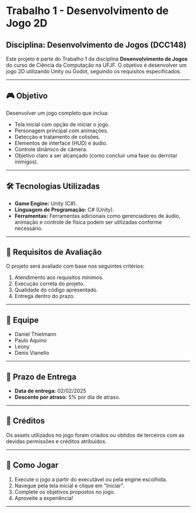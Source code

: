 # Trabalho 1 - Desenvolvimento de Jogo 2D

## Disciplina: Desenvolvimento de Jogos (DCC148)

Este projeto é parte do Trabalho 1 da disciplina **Desenvolvimento de Jogos** do curso de Ciência da Computação na UFJF. O objetivo é desenvolver um jogo 2D utilizando Unity ou Godot, seguindo os requisitos especificados.

---

## 🎮 Objetivo

Desenvolver um jogo completo que inclua:

- Tela inicial com opção de iniciar o jogo.
- Personagem principal com animações.
- Detecção e tratamento de colisões.
- Elementos de interface (HUD) e áudio.
- Controle dinâmico de câmera.
- Objetivo claro a ser alcançado (como concluir uma fase ou derrotar inimigos).

---

## 🛠️ Tecnologias Utilizadas

- **Game Engine:** Unity (C#).
- **Linguagem de Programação:** C# (Unity).
- **Ferramentas:** Ferramentas adicionais como gerenciadores de áudio, animação e controle de física podem ser utilizadas conforme necessário.

---

## 📝 Requisitos de Avaliação

O projeto será avaliado com base nos seguintes critérios:

1. Atendimento aos requisitos mínimos.
2. Execução correta do projeto.
3. Qualidade do código apresentado.
4. Entrega dentro do prazo.

---

## 👥 Equipe

- Daniel Thielmann
- Paulo Aquino
- Leony
- Denis Vianello

---

## 📅 Prazo de Entrega

- **Data de entrega:** 02/02/2025
- **Desconto por atraso:** 5% por dia de atraso.

---

## 🔗 Créditos

Os assets utilizados no jogo foram criados ou obtidos de terceiros com as devidas permissões e créditos atribuídos.

---

## 🛑 Como Jogar

1. Execute o jogo a partir do executável ou pela engine escolhida.
2. Navegue pela tela inicial e clique em "Iniciar".
3. Complete os objetivos propostos no jogo.
4. Aproveite a experiência!

---

